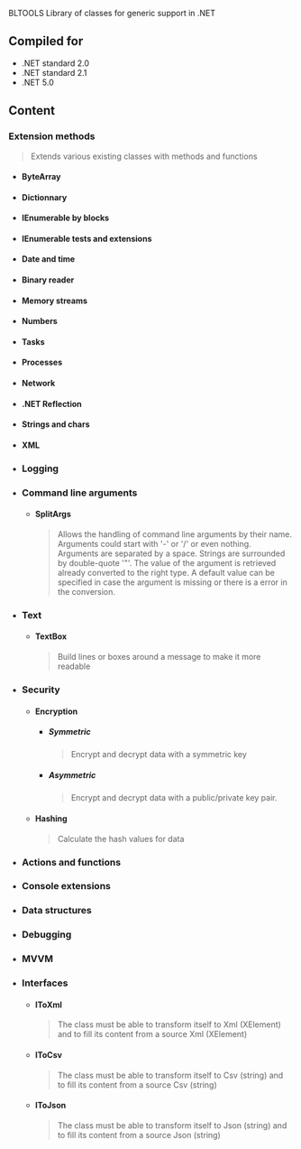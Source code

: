 ﻿ BLTOOLS
Library of classes for generic support in .NET

## Compiled for 
- .NET standard 2.0
- .NET standard 2.1
- .NET 5.0

## Content
  ### Extension methods
  > Extends various existing classes with methods and functions
  - #### ByteArray
  - #### Dictionnary
  - #### IEnumerable by blocks
  - #### IEnumerable tests and extensions
  - #### Date and time
  - #### Binary reader
  - #### Memory streams
  - #### Numbers
  - #### Tasks
  - #### Processes
  - #### Network
  - #### .NET Reflection
  - #### Strings and chars
  - #### XML
   
- ### Logging
- ### Command line arguments
  - #### SplitArgs
    > Allows the handling of command line arguments by their name. Arguments could start with '-' or '/' or even nothing.
    > Arguments are separated by a space. Strings are surrounded by double-quote '"'.
    > The value of the argument is retrieved already converted to the right type. A default value can be specified in case
    > the argument is missing or there is a error in the conversion.
- ### Text
  - #### TextBox
    > Build lines or boxes around a message to make it more readable
- ### Security
  - #### Encryption
    - ##### Symmetric
      > Encrypt and decrypt data with a symmetric key
    - ##### Asymmetric
      > Encrypt and decrypt data with a public/private key pair.
  - #### Hashing
    > Calculate the hash values for data
- ### Actions and functions
- ### Console extensions
- ### Data structures
- ### Debugging
- ### MVVM
- ### Interfaces
  - #### IToXml
    > The class must be able to transform itself to Xml (XElement) and to fill its content from a source Xml (XElement)
  - #### IToCsv
    > The class must be able to transform itself to Csv (string) and to fill its content from a source Csv (string)
  - #### IToJson
    > The class must be able to transform itself to Json (string) and to fill its content from a source Json (string)

